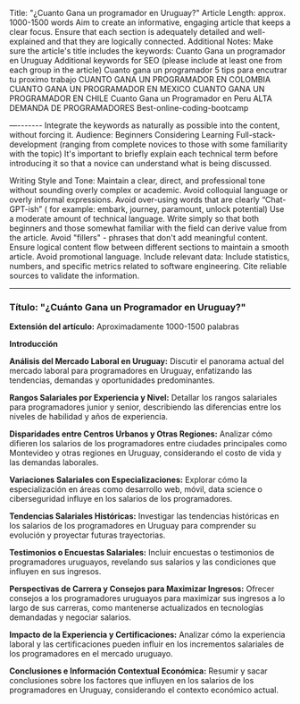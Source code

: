Title: "¿Cuanto Gana un programador en Uruguay?"
Article Length: approx. 1000-1500 words
Aim to create an informative, engaging article that keeps a clear focus.
Ensure that each section is adequately detailed and well-explained and that they are logically connected.
Additional Notes:
Make sure the article's title includes the keywords: Cuanto Gana un programador en Uruguay
Additional keywords for SEO (please include at least one from each group  in the article)
Cuanto gana un programador
5 tips para encutrar tu proximo trabajo
CUANTO GANA UN PROGRAMADOR EN COLOMBIA
CUANTO GANA UN PROGRAMADOR EN MEXICO
CUANTO GANA UN PROGRAMADOR EN CHILE
Cuanto Gana un Programador en Peru
ALTA DEMANDA DE PROGRAMADORES 
Best-online-coding-bootcamp 

—-------
Integrate the keywords as naturally as possible into the content, without forcing it.
Audience: Beginners Considering Learning Full-stack-development (ranging from complete novices to those with some familiarity with the topic)
It's important to briefly explain each technical term before introducing it so that a novice can understand what is being discussed.

Writing Style and Tone:
Maintain a clear, direct, and professional tone without sounding overly complex or academic.
Avoid colloquial language or overly informal expressions.
Avoid over-using words that are clearly “Chat-GPT-ish” ( for example: embark, journey, paramount, unlock potential)
Use a moderate amount of technical language. Write simply so that both beginners and those somewhat familiar with the field can derive value from the article.
Avoid "fillers" - phrases that don't add meaningful content.
Ensure logical content flow between different sections to maintain a smooth article.
Avoid promotional language.
Include relevant data:
Include statistics, numbers, and specific metrics related to software engineering.
Cite reliable sources to validate the information.


---
### Título: "¿Cuánto Gana un Programador en Uruguay?"

**Extensión del artículo:** Aproximadamente 1000-1500 palabras

**Introducción**

**Análisis del Mercado Laboral en Uruguay:**
Discutir el panorama actual del mercado laboral para programadores en Uruguay, enfatizando las tendencias, demandas y oportunidades predominantes.

**Rangos Salariales por Experiencia y Nivel:**
Detallar los rangos salariales para programadores junior y senior, describiendo las diferencias entre los niveles de habilidad y años de experiencia.

**Disparidades entre Centros Urbanos y Otras Regiones:**
Analizar cómo difieren los salarios de los programadores entre ciudades principales como Montevideo y otras regiones en Uruguay, considerando el costo de vida y las demandas laborales.

**Variaciones Salariales con Especializaciones:**
Explorar cómo la especialización en áreas como desarrollo web, móvil, data science o ciberseguridad influye en los salarios de los programadores.

**Tendencias Salariales Históricas:**
Investigar las tendencias históricas en los salarios de los programadores en Uruguay para comprender su evolución y proyectar futuras trayectorias.

**Testimonios o Encuestas Salariales:**
Incluir encuestas o testimonios de programadores uruguayos, revelando sus salarios y las condiciones que influyen en sus ingresos.

**Perspectivas de Carrera y Consejos para Maximizar Ingresos:**
Ofrecer consejos a los programadores uruguayos para maximizar sus ingresos a lo largo de sus carreras, como mantenerse actualizados en tecnologías demandadas y negociar salarios.

**Impacto de la Experiencia y Certificaciones:**
Analizar cómo la experiencia laboral y las certificaciones pueden influir en los incrementos salariales de los programadores en el mercado uruguayo.

**Conclusiones e Información Contextual Económica:**
Resumir y sacar conclusiones sobre los factores que influyen en los salarios de los programadores en Uruguay, considerando el contexto económico actual.
